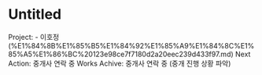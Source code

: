 # Untitled

Project: - 이호정 (%E1%84%8B%E1%85%B5%E1%84%92%E1%85%A9%E1%84%8C%E1%85%A5%E1%86%BC%20123e98ce7f7180d2a20eec239d433f97.md)
Next Action: 중개사 연락 중
Works Achive: 중개사 연락 중 (중개 진행 상황 파악)